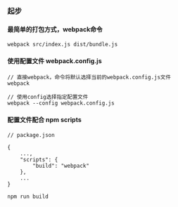 ### 起步

#### 最简单的打包方式，webpack命令

	webpack src/index.js dist/bundle.js

#### 使用配置文件 webpack.config.js

	// 直接webpack，命令将默认选择当前的webpack.config.js文件
	webpack  
	
	// 使用config选择指定配置文件
	webpack --config webpack.config.js
	
#### 配置文件配合 npm scripts

	// package.json
	
	{
		...,
		"scripts": {
			"build": "webpack"
		},
		...
	}
	
	npm run build